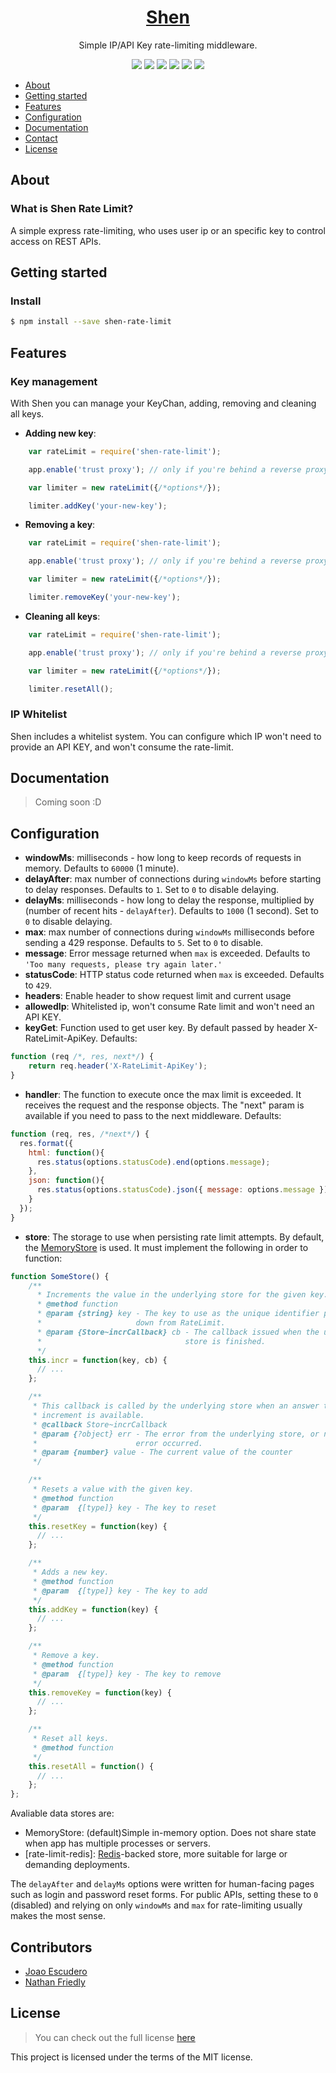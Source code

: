 <h1 align="center"><a href="https://github.com/meu-guru/shen-rate-limit">Shen</a></h1>

<p align="center">Simple IP/API Key rate-limiting middleware.</p>

<p align="center">
	<a href="https://github.com/meu-guru/shen-rate-limit/blob/master/LICENSE"><img src="https://img.shields.io/badge/license-MIT-blue.svg"></a>
    <a href="https://github.com/meu-guru/shen-rate-limit/stargazers"><img src="https://img.shields.io/github/stars/meu-guru/shen-rate-limit.svg"></a>
    <a href="https://github.com/meu-guru/shen-rate-limit/issues"><img src="https://img.shields.io/github/issues/meu-guru/shen-rate-limit.svg"></a>
    <a href="https://www.npmjs.com/package/shen-rate-limit"><img src="https://img.shields.io/npm/v/shen-rate-limit.svg"></a>
    <a href="https://david-dm.org/meu-guru/shen-rate-limit"><img src="https://david-dm.org/meu-guru/shen-rate-limit.svg"></a>
    <a href="https://david-dm.org/meu-guru/shen-rate-limit?type=dev"><img src="https://david-dm.org/meu-guru/shen-rate-limit/dev-status.svg"></a>
</p>

* [About](#about)
* [Getting started](#start)
* [Features](#features)
* [Configuration](#configuration)
* [Documentation](#docs)
* [Contact](#contributors)
* [License](#license)

## <a name="about"></a>About
### What is Shen Rate Limit?
A simple express rate-limiting, who uses user ip or an specific key to control access on REST APIs.


## <a name="start"></a>Getting started

### Install

```sh
$ npm install --save shen-rate-limit
```

## <a name="features"></a>Features
### Key management
With Shen you can manage your KeyChan, adding, removing and cleaning all keys.

* **Adding new key**:
```js
    var rateLimit = require('shen-rate-limit');

    app.enable('trust proxy'); // only if you're behind a reverse proxy (Heroku, Bluemix, AWS if you use an ELB, custom Nginx setup, etc)

    var limiter = new rateLimit({/*options*/});

    limiter.addKey('your-new-key');
```

* **Removing a key**:
```js
    var rateLimit = require('shen-rate-limit');

    app.enable('trust proxy'); // only if you're behind a reverse proxy (Heroku, Bluemix, AWS if you use an ELB, custom Nginx setup, etc)

    var limiter = new rateLimit({/*options*/});

    limiter.removeKey('your-new-key');
```

* **Cleaning all keys**:
```js
    var rateLimit = require('shen-rate-limit');

    app.enable('trust proxy'); // only if you're behind a reverse proxy (Heroku, Bluemix, AWS if you use an ELB, custom Nginx setup, etc)

    var limiter = new rateLimit({/*options*/});

    limiter.resetAll();
```


### IP Whitelist
Shen includes a whitelist system. You can configure which IP won't need to provide an API KEY, and won't consume the rate-limit.

## <a name="docs"></a>Documentation
> Coming soon :D

## <a name="configuration"></a>Configuration

* **windowMs**: milliseconds - how long to keep records of requests in memory. Defaults to `60000` (1 minute).
* **delayAfter**: max number of connections during `windowMs` before starting to delay responses. Defaults to `1`. Set to `0` to disable delaying.  
* **delayMs**: milliseconds - how long to delay the response, multiplied by (number of recent hits - `delayAfter`).  Defaults to `1000` (1 second). Set to `0` to disable delaying.
* **max**: max number of connections during `windowMs` milliseconds before sending a 429 response. Defaults to `5`. Set to `0` to disable.
* **message**: Error message returned when `max` is exceeded. Defaults to `'Too many requests, please try again later.'`
* **statusCode**: HTTP status code returned when `max` is exceeded. Defaults to `429`.
* **headers**: Enable header to show request limit and current usage
* **allowedIp**: Whitelisted ip, won't consume Rate limit and won't need an API KEY.
* **keyGet**: Function used to get user key. By default passed by header X-RateLimit-ApiKey. Defaults:
```js
function (req /*, res, next*/) {
    return req.header('X-RateLimit-ApiKey');
}
```
* **handler**: The function to execute once the max limit is exceeded. It receives the request and the response objects. The "next" param is available if you need to pass to the next middleware. Defaults:
```js
function (req, res, /*next*/) {
  res.format({
    html: function(){
      res.status(options.statusCode).end(options.message);
    },
    json: function(){
      res.status(options.statusCode).json({ message: options.message });
    }
  });
}
```
* **store**: The storage to use when persisting rate limit attempts. By default, the [MemoryStore](lib/memory-store.js) is used. It must implement the following in order to function:
```js
function SomeStore() {
    /**
      * Increments the value in the underlying store for the given key.
      * @method function
      * @param {string} key - The key to use as the unique identifier passed
      *                     down from RateLimit.
      * @param {Store~incrCallback} cb - The callback issued when the underlying
      *                                store is finished.
      */
    this.incr = function(key, cb) {
      // ...
    };

    /**
     * This callback is called by the underlying store when an answer to the
     * increment is available.
     * @callback Store~incrCallback
     * @param {?object} err - The error from the underlying store, or null if no
     *                      error occurred.
     * @param {number} value - The current value of the counter
     */

    /**
     * Resets a value with the given key.
     * @method function
     * @param  {[type]} key - The key to reset
     */
    this.resetKey = function(key) {
      // ...
    };

    /**
     * Adds a new key.
     * @method function
     * @param  {[type]} key - The key to add
     */
    this.addKey = function(key) {
      // ...
    };

    /**
     * Remove a key.
     * @method function
     * @param  {[type]} key - The key to remove
     */
    this.removeKey = function(key) {
      // ...
    };

    /**
     * Reset all keys.
     * @method function
     */
    this.resetAll = function() {
      // ...
    };
};
```

  Avaliable data stores are:
   * MemoryStore: (default)Simple in-memory option. Does not share state when app has multiple processes or servers.
   * [rate-limit-redis]: [Redis](http://redis.io/)-backed store, more suitable for large or demanding deployments.

The `delayAfter` and `delayMs` options were written for human-facing pages such as login and password reset forms.
For public APIs, setting these to `0` (disabled) and relying on only `windowMs` and `max` for rate-limiting usually makes the most sense.

## <a name="contributors"></a>Contributors
* [Joao Escudero](http://joaovescudero.me)
* [Nathan Friedly](http://nfriedly.com/)


## <a name="license"></a>License
> You can check out the full license [here](https://github.com/meu-guru/shen-rate-limit/blob/master/LICENSE)

This project is licensed under the terms of the MIT license.